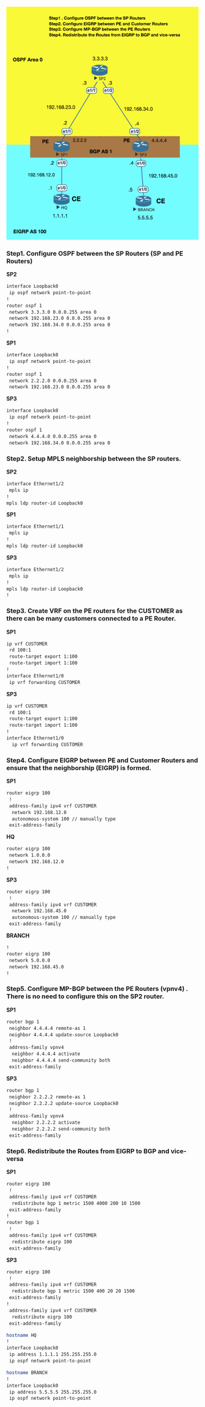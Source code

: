 


![](/assets/markdown-img-paste-20180421171152449.png)

### Step1. Configure OSPF between the SP Routers (SP and PE Routers)


**SP2**
```sh
interface Loopback0
 ip ospf network point-to-point
!
router ospf 1
 network 3.3.3.0 0.0.0.255 area 0
 network 192.168.23.0 0.0.0.255 area 0
 network 192.168.34.0 0.0.0.255 area 0
!
```
**SP1**
```sh
interface Loopback0
 ip ospf network point-to-point
!
router ospf 1
 network 2.2.2.0 0.0.0.255 area 0
 network 192.168.23.0 0.0.0.255 area 0
```

**SP3**
```sh
interface Loopback0
 ip ospf network point-to-point
!
router ospf 1
 network 4.4.4.0 0.0.0.255 area 0
 network 192.168.34.0 0.0.0.255 area 0
```


### Step2. Setup MPLS neighborship between the SP routers.

**SP2**

```sh
interface Ethernet1/2
 mpls ip
!
mpls ldp router-id Loopback0
```
**SP1**

```sh
interface Ethernet1/1
 mpls ip
!
mpls ldp router-id Loopback0
```
**SP3**

```sh
interface Ethernet1/2
 mpls ip
!
mpls ldp router-id Loopback0
!
```

### Step3. Create VRF on the PE routers for the CUSTOMER as there can be many customers connected to a PE Router.


**SP1**

```sh
ip vrf CUSTOMER
 rd 100:1
 route-target export 1:100
 route-target import 1:100
!
interface Ethernet1/0
 ip vrf forwarding CUSTOMER
```

**SP3**

```sh
ip vrf CUSTOMER
 rd 100:1
 route-target export 1:100
 route-target import 1:100
!
interface Ethernet1/0
  ip vrf forwarding CUSTOMER
```


### Step4. Configure EIGRP between PE and Customer Routers and ensure that the neighborship (EIGRP) is formed.

**SP1**
```sh
router eigrp 100
 !
 address-family ipv4 vrf CUSTOMER
  network 192.168.12.0
  autonomous-system 100 // manually type
 exit-address-family
```

**HQ**
```sh
router eigrp 100
 network 1.0.0.0
 network 192.168.12.0
!
```

**SP3**
```sh
router eigrp 100
 !
 address-family ipv4 vrf CUSTOMER
  network 192.168.45.0
  autonomous-system 100 // manually type
 exit-address-family
```

**BRANCH**
```sh
!
router eigrp 100
 network 5.0.0.0
 network 192.168.45.0
!
```


### Step5. Configure MP-BGP between the PE Routers (vpnv4) . There is no need to configure this on the SP2 router.

**SP1**
```sh
router bgp 1
 neighbor 4.4.4.4 remote-as 1
 neighbor 4.4.4.4 update-source Loopback0
 !
 address-family vpnv4
  neighbor 4.4.4.4 activate
  neighbor 4.4.4.4 send-community both
 exit-address-family
```

**SP3**
```sh
router bgp 1
 neighbor 2.2.2.2 remote-as 1
 neighbor 2.2.2.2 update-source Loopback0
 !
 address-family vpnv4
  neighbor 2.2.2.2 activate
  neighbor 2.2.2.2 send-community both
 exit-address-family
```


### Step6. Redistribute the Routes from EIGRP to BGP and vice-versa

**SP1**
```sh
router eigrp 100
 !
 address-family ipv4 vrf CUSTOMER
  redistribute bgp 1 metric 1500 4000 200 10 1500
 exit-address-family
!
router bgp 1
 !
 address-family ipv4 vrf CUSTOMER
  redistribute eigrp 100
 exit-address-family
```


**SP3**
```sh
router eigrp 100
 !
 address-family ipv4 vrf CUSTOMER
  redistribute bgp 1 metric 1500 400 20 20 1500
 exit-address-family
!
 address-family ipv4 vrf CUSTOMER
  redistribute eigrp 100
 exit-address-family
```


```sh
hostname HQ
!
interface Loopback0
 ip address 1.1.1.1 255.255.255.0
 ip ospf network point-to-point
```



```sh
hostname BRANCH
!
interface Loopback0
 ip address 5.5.5.5 255.255.255.0
 ip ospf network point-to-point
```
